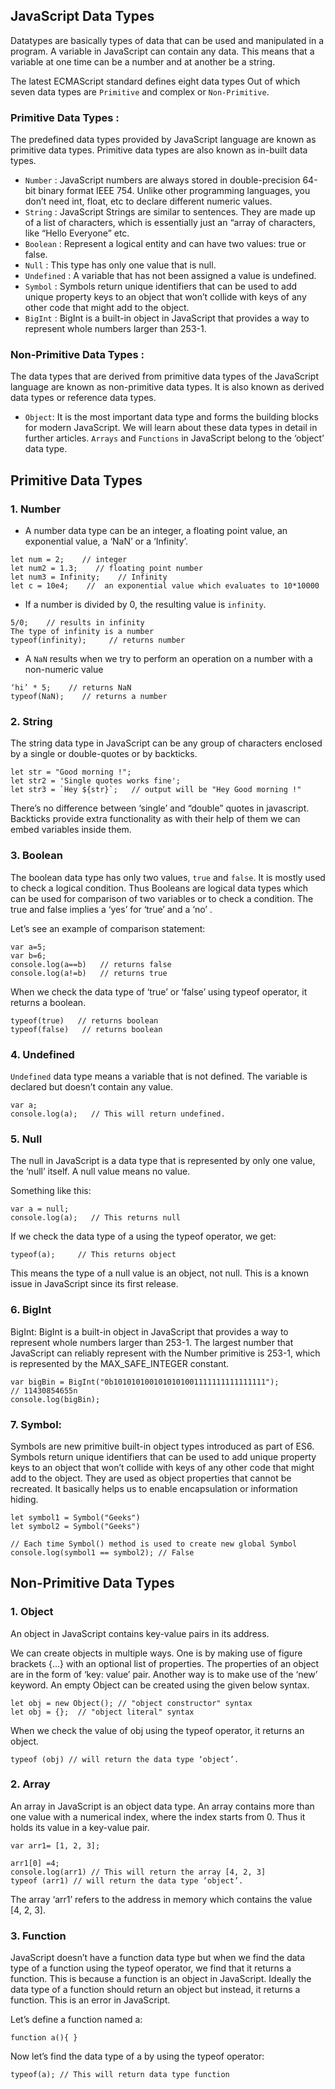 ## JavaScript Data Types

Datatypes are basically types of data that can be used and manipulated in a program. A variable in JavaScript can contain any data. This means that a variable at one time can be a number and at another be a string.

The latest ECMAScript standard defines eight data types Out of which seven data types are `Primitive` and complex or `Non-Primitive`.

### Primitive Data Types : 

The predefined data types provided by JavaScript language are known as primitive data types. Primitive data types are also known as in-built data types.

-  `Number` : JavaScript numbers are always stored in double-precision 64-bit binary format IEEE 754. Unlike other programming languages, you don’t need int, float, etc to declare different numeric values.
- `String` : JavaScript Strings are similar to sentences. They are made up of a list of characters, which is essentially just an “array of characters, like “Hello Everyone” etc.
- `Boolean` : Represent a logical entity and can have two values: true or false.
- `Null` : This type has only one value that is null.
- `Undefined` : A variable that has not been assigned a value is undefined.
- `Symbol` : Symbols return unique identifiers that can be used to add unique property keys to an object that won’t collide with keys of any other code that might add to the object.
- `BigInt` : BigInt is a built-in object in JavaScript that provides a way to represent whole numbers larger than 253-1.

### Non-Primitive Data Types : 

The data types that are derived from primitive data types of the JavaScript language are known as non-primitive data types. It is also known as derived data types or reference data types.

- `Object`: It is the most important data type and forms the building blocks for modern JavaScript. We will learn about these data types in detail in further articles. `Arrays` and `Functions` in JavaScript belong to the ‘object’ data type.


## Primitive Data Types

### 1. Number
- A number data type can be an integer, a floating point value, an exponential value, a ‘NaN’ or a ‘Infinity’.
```
let num = 2;    // integer 
let num2 = 1.3;    // floating point number
let num3 = Infinity;    // Infinity
let c = 10e4;    //  an exponential value which evaluates to 10*10000
```

- If a number is divided by 0, the resulting value is `infinity`.
```
5/0;    // results in infinity
The type of infinity is a number
typeof(infinity);     // returns number
 ```

- A `NaN` results when we try to perform an operation on a number with a non-numeric value
```
‘hi’ * 5;    // returns NaN
typeof(NaN);    // returns a number
 ```

### 2. String
The string data type in JavaScript can be any group of characters enclosed by a single or double-quotes or by backticks.

```
let str = "Good morning !";
let str2 = 'Single quotes works fine';
let str3 = `Hey ${str}`;   // output will be "Hey Good morning !"
```
There’s no difference between ‘single’ and “double” quotes in javascript. Backticks provide extra functionality as with their help of them we can embed variables inside them.

### 3. Boolean
The boolean data type has only two values, `true` and `false`. It is mostly used to check a logical condition. Thus Booleans are logical data types which can be used for comparison of two variables or to check a condition. The true and false implies a ‘yes’ for ‘true’ and a ‘no’ .

Let’s see an example of comparison statement:
```
var a=5;
var b=6;
console.log(a==b)   // returns false
console.log(a!=b)   // returns true
```

When we check the data type of ‘true’ or ‘false’ using typeof operator, it returns a boolean.
```
typeof(true)   // returns boolean
typeof(false)   // returns boolean
```

### 4. Undefined
`Undefined` data type means a variable that is not defined. The variable is declared but doesn’t contain any value.

```
var a;
console.log(a);   // This will return undefined.
```

### 5. Null
The null in JavaScript is a data type that is represented by only one value, the ‘null’ itself. A null value means no value.

Something like this:
```
var a = null;
console.log(a);   // This returns null
```

If we check the data type of a using the typeof operator, we get:
```
typeof(a);     // This returns object
```
This means the type of a null value is an object, not null. This is a known issue in JavaScript since its first release.

### 6. BigInt
BigInt: BigInt is a built-in object in JavaScript that provides a way to represent whole numbers larger than 253-1. The largest number that JavaScript can reliably represent with the Number primitive is 253-1, which is represented by the MAX_SAFE_INTEGER constant.
```
var bigBin = BigInt("0b1010101001010101001111111111111111");
// 11430854655n
console.log(bigBin);
```

### 7. Symbol:

Symbols are new primitive built-in object types introduced as part of ES6. Symbols return unique identifiers that can be used to add unique property keys to an object that won’t collide with keys of any other code that might add to the object. They are used as object properties that cannot be recreated. It basically helps us to enable encapsulation or information hiding.

```
let symbol1 = Symbol("Geeks")
let symbol2 = Symbol("Geeks")
  
// Each time Symbol() method is used to create new global Symbol
console.log(symbol1 == symbol2); // False
```

## Non-Primitive Data Types

### 1. Object
An object in JavaScript contains key-value pairs in its address.

We can create objects in multiple ways. One is by making use of figure brackets {…} with an optional list of properties. The properties of an object are in the form of ‘key: value’ pair. Another way is to make use of the ‘new’ keyword. An empty Object can be created using the given below syntax.

```
let obj = new Object(); // "object constructor" syntax
let obj = {};  // "object literal" syntax
```

When we check the value of obj using the typeof operator, it returns an object.
```
typeof (obj) // will return the data type ‘object’.
```

### 2. Array
An array in JavaScript is an object data type. An array contains more than one value with a numerical index, where the index starts from 0. Thus it holds its value in a key-value pair.
```
var arr1= [1, 2, 3];
```

```
arr1[0] =4;
console.log(arr1) // This will return the array [4, 2, 3]
typeof (arr1) // will return the data type ‘object’.
```

The array ‘arr1’ refers to the address in memory which contains the value [4, 2, 3].

### 3. Function

JavaScript doesn’t have a function data type but when we find the data type of a function using the typeof operator, we find that it returns a function. This is because a function is an object in JavaScript. Ideally the data type of a function should return an object but instead, it returns a function. This is an error in JavaScript.

Let’s define a function named a:

```
function a(){ }
```

Now let’s find the data type of a by using the typeof operator:

```
typeof(a); // This will return data type function
 ```
